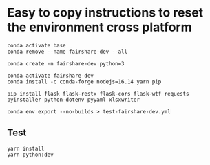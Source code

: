 # Easy to copy instructions to reset the environment cross platform

```shell
conda activate base
conda remove --name fairshare-dev --all

conda create -n fairshare-dev python=3

conda activate fairshare-dev
conda install -c conda-forge nodejs=16.14 yarn pip

pip install flask flask-restx flask-cors flask-wtf requests pyinstaller python-dotenv pyyaml xlsxwriter

conda env export --no-builds > test-fairshare-dev.yml
```

## Test

```shell
yarn install
yarn python:dev
```
